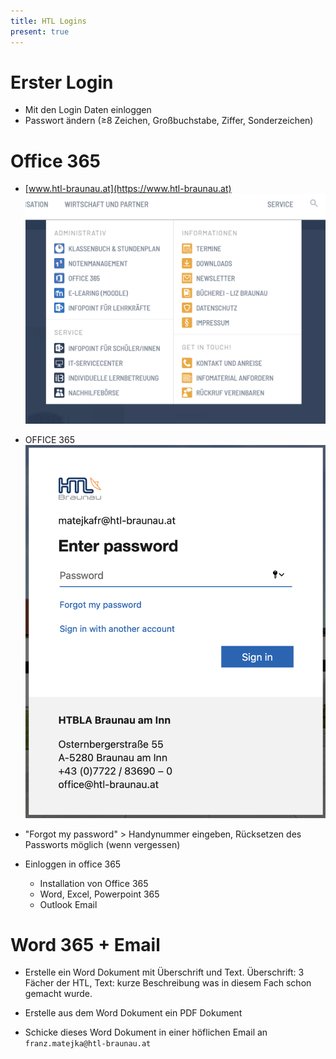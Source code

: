 ```yaml
---
title: HTL Logins
present: true
---
```




# Erster Login

- Mit den Login Daten einloggen
- Passwort ändern (≥8 Zeichen, Großbuchstabe, Ziffer, Sonderzeichen)



# Office 365

- [www.htl-braunau.at](https://www.htl-braunau.at)
  ![image-20210928151703548](fig/image-20210928151703548.png)
- OFFICE 365
  ![image-20210928151810162](fig/image-20210928151810162.png)

- "Forgot my password" > Handynummer eingeben, Rücksetzen des Passworts möglich (wenn vergessen)

- Einloggen in office 365

  - Installation von Office 365
  - Word, Excel, Powerpoint 365
  - Outlook Email
  
  

# Word 365 + Email

- Erstelle ein Word Dokument mit Überschrift und Text. Überschrift: 3 Fächer der HTL, Text: kurze Beschreibung was in diesem Fach schon gemacht wurde.

- Erstelle aus dem Word Dokument ein PDF Dokument
- Schicke dieses Word Dokument in einer höflichen Email an `franz.matejka@htl-braunau.at` 



